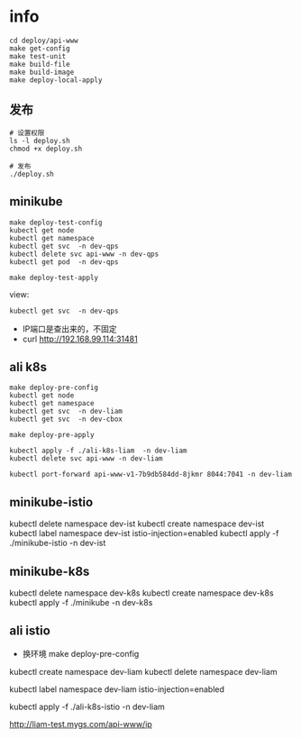 # info

```shell script
cd deploy/api-www
make get-config
make test-unit
make build-file
make build-image
make deploy-local-apply

```

## 发布

```shell script
# 设置权限
ls -l deploy.sh
chmod +x deploy.sh

# 发布
./deploy.sh

```

## minikube
```shell script
make deploy-test-config
kubectl get node
kubectl get namespace
kubectl get svc  -n dev-qps
kubectl delete svc api-www -n dev-qps
kubectl get pod  -n dev-qps

make deploy-test-apply
```

view:
```shell script
kubectl get svc  -n dev-qps
```

- IP端口是查出来的，不固定
- curl http://192.168.99.114:31481


## ali k8s

```shell script
make deploy-pre-config
kubectl get node
kubectl get namespace
kubectl get svc  -n dev-liam
kubectl get svc  -n dev-cbox

make deploy-pre-apply

kubectl apply -f ./ali-k8s-liam  -n dev-liam
kubectl delete svc api-www -n dev-liam

kubectl port-forward api-www-v1-7b9db584dd-8jkmr 8044:7041 -n dev-liam

```

## minikube-istio

kubectl delete namespace dev-ist
kubectl create namespace dev-ist 
kubectl label namespace dev-ist istio-injection=enabled
kubectl apply -f ./minikube-istio  -n dev-ist


## minikube-k8s

kubectl delete namespace dev-k8s
kubectl create namespace dev-k8s
kubectl apply -f ./minikube  -n dev-k8s

## ali istio

- 换环境
make deploy-pre-config

kubectl create namespace dev-liam
kubectl delete namespace dev-liam

kubectl label namespace dev-liam istio-injection=enabled

kubectl apply -f ./ali-k8s-istio  -n dev-liam

http://liam-test.mygs.com/api-www/ip
